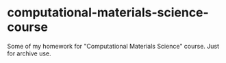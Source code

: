 # computational-materials-science-course
Some of my homework for "Computational Materials Science" course. Just for archive use.
